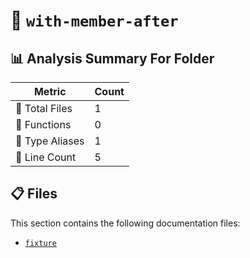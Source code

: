 # 📁 `with-member-after`

## 📊 Analysis Summary For Folder

| Metric | Count |
|--------|-------|
| 📁 Total Files | 1 |
| 🔧 Functions | 0 |
| 📑 Type Aliases | 1 |
| 🔢 Line Count | 5 |


## 📋 Files

This section contains the following documentation files:

- [`fixture`](./fixture.md)